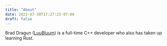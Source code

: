 ```yaml
---
title: "About"
date: 2022-07-30T17:27:23-07:00
draft: false
---
```


Brad Dragun ([LuuBluum](https://github.com/LuuBluum)) is a full-time C++ developer who also has taken up learning Rust.
